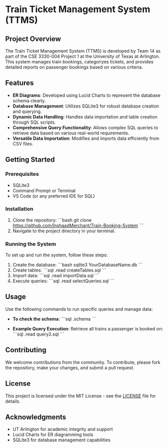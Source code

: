 # Train Ticket Management System (TTMS)

## Project Overview

The Train Ticket Management System (TTMS) is developed by Team 14 as part of the CSE 3330-004 Project 1 at the University of Texas at Arlington. This system manages train bookings, categorizes tickets, and provides detailed reports on passenger bookings based on various criteria.

## Features

- **ER Diagrams**: Developed using Lucid Charts to represent the database schema clearly.
- **Database Management**: Utilizes SQLite3 for robust database creation and querying.
- **Dynamic Data Handling**: Handles data importation and table creation through SQL scripts.
- **Comprehensive Query Functionality**: Allows complex SQL queries to retrieve data based on various real-world requirements.
- **Versatile Data Importation**: Modifies and imports data efficiently from CSV files.

## Getting Started

### Prerequisites

- SQLite3
- Command Prompt or Terminal
- VS Code (or any preferred IDE for SQL)

### Installation

1. Clone the repository:
   \```bash
   git clone https://github.com/InshaadMerchant/Train-Booking-System
   \```
2. Navigate to the project directory in your terminal.

### Running the System

To set up and run the system, follow these steps:

1. Create the database:
   \```bash
   sqlite3 YourDatabaseName.db
   \```
2. Create tables:
   \```sql
   .read createTables.sql
   \```
3. Import data:
   \```sql
   .read importData.sql
   \```
4. Execute queries:
   \```sql
   .read selectQueries.sql
   \```

## Usage

Use the following commands to run specific queries and manage data:

- **To check the schema**:
  \```sql
  .schema
  \```

- **Example Query Execution**:
  Retrieve all trains a passenger is booked on:
  \```sql
  .read query2.sql
  \```

## Contributing

We welcome contributions from the community. To contribute, please fork the repository, make your changes, and submit a pull request.

## License

This project is licensed under the MIT License - see the [LICENSE](LICENSE) file for details.

## Acknowledgments

- UT Arlington for academic integrity and support
- Lucid Charts for ER diagramming tools
- SQLite3 for database management capabilities
